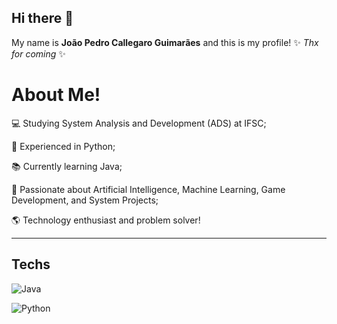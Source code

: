## Hi there 👋

My name is **João Pedro Callegaro Guimarães** and this is my profile! ✨ _Thx for coming_ ✨

# About Me! 

💻 Studying System Analysis and Development (ADS) at IFSC;

🚀 Experienced in Python;

📚 Currently learning Java; 

🤖 Passionate about Artificial Intelligence, Machine Learning, Game Development, and System Projects; 

🌎 Technology enthusiast and problem solver! 

---

## Techs 

![Java](https://img.shields.io/badge/Java-007396?style=for-the-badge&logo=java&logoColor=white) 

![Python](https://img.shields.io/badge/Python-3776AB?style=for-the-badge&logo=python&logoColor=white)  

